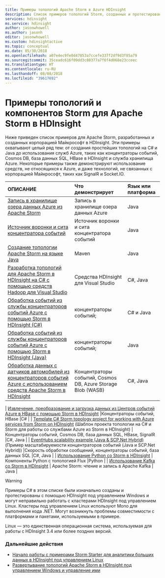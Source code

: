 ```yaml
---
title: Примеры топологий Apache Storm в Azure HDInsight
description: Список примеров топологий Storm, созданных и протестированных с помощью Apache Storm в HDInsight, включая базовые топологии на C# и Java, а также работа с концентраторами событий.
services: hdinsight
ms.service: hdinsight
author: jasonwhowell
ms.author: jasonh
editor: jasonwhowell
ms.custom: hdinsightactive
ms.topic: conceptual
ms.date: 05/30/2018
ms.openlocfilehash: a07e4ec9fe0d47853a7ccefe337f2df9d3f85a79
ms.sourcegitcommit: 35ceadc616f09dd3c88377a7f6f4d068e23cceec
ms.translationtype: HT
ms.contentlocale: ru-RU
ms.lasthandoff: 08/08/2018
ms.locfileid: "39617692"
---
```

# <a name="example-storm-topologies-and-components-for-apache-storm-on-hdinsight"></a>Примеры топологий и компонентов Storm для Apache Storm в HDInsight

Ниже приведен список примеров для Apache Storm, разработанных и созданных корпорацией Майкрософт в HDInsight. Эти примеры охватывают целый ряд тем: от создания простейших топологий на C# и Java до использования служб Azure, таких как концентраторы событий, Cosmos DB, база данных SQL, HBase в HDInsight и служба хранилища Azure. Некоторые примеры также демонстрируют использование средств, не относящихся к Azure, и даже технологий, не связанных с корпорацией Майкрософт, таких как SignalR и Socket.IO.

| ОПИСАНИЕ | Что демонстрирует | Язык или платформа |
|:--- |:--- |:--- |
| [Запись в хранилище озера данных Azure из Apache Storm](apache-storm-write-data-lake-store.md) |Запись в хранилище озера данных Azure |Java |
| [Источник воронки и сита концентратора событий](https://github.com/apache/storm/tree/master/external/storm-eventhubs) |Источник воронки и сита концентратора событий |Java |
| [Создание топологии Apache Storm на языке Java][5797064f] |Maven |Java |
| [Разработка топологий для Apache Storm в HDInsight на C# с помощью средств Hadoop для Visual Studio][16fce2d1] |Средства HDInsight для Visual Studio |C#, Java |
| [Обработка событий из службы концентраторов событий Azure с помощью Storm в HDInsight (C#)][844d1d81] |концентраторы событий; |C# и Java |
| [Обработка событий из службы концентраторов событий Azure с помощью Storm в HDInsight (Java)](https://azure.microsoft.com/resources/samples/hdinsight-java-storm-eventhub/) |концентраторы событий; |Java |
| [Обработка данных с датчиков автомобилей из концентраторов событий Azure с использованием средств Apache Storm в HDInsight][246ee964] |Концентраторы событий, Cosmos DB, Azure Storage Blob (WASB) |C#, Java |
| 
  [Извлечение, преобразование и загрузка данных из Центров событий Azure в HBase с помощью Storm в HDInsight][b4b68194] |Концентраторы событий, HBase |C# |
| [Template C# Storm topology project for working with Azure services from Storm on HDInsight][ce0c02a2] (Шаблон проекта топологии на C# и Storm для работы со службами Azure из Storm в HDInsight) |Концентраторы событий, Cosmos DB, база данных SQL, HBase, SignalR |C#, Java |
| [EventHubs scalability example (Java & SCP.Net Hybrid)][d6c540e3] (Пример масштабируемости концентраторов событий (Java и SCP.Net Hybrid)) |Скорость обработки сообщений, концентраторы событий, база данных SQL |C#, Java |
| [Использование Python со Storm в HDInsight](apache-storm-develop-python-topology.md) |Компоненты Python с топологией Flux |Python |
| [Использование Kafka со Storm в HDInsight](../hdinsight-apache-storm-with-kafka.md) | Apache Storm: чтение и запись в Apache Kafka | Java |

> [!WARNING]
> Примеры C# в этом списке были изначально созданы и протестированы с помощью HDInsight под управлением Windows и могут неправильно работать с кластерами HDInsight под управлением Linux. Кластеры под управлением Linux используют Mono для выполнения кода .NET. Могут возникнуть проблемы совместимости с платформами и пакетами, используемыми в примере.
>
> Linux — это единственная операционная система, используемая для работы с HDInsight 3.4 или более поздних версий.

### <a name="next-steps"></a>Дальнейшие действия

* [Начало работы с примерами Storm Starter для аналитики больших данных в HDInsight под управлением Linux][2b8c3488]
* [Развертывание топологий Apache Storm в HDInsight под управлением Windows и управление ими][6eb0d3b8]

[2b8c3488]:apache-storm-tutorial-get-started-linux.md "Начало работы с примерами Storm Starter для аналитики больших данных в HDInsight под управлением Linux."
[6eb0d3b8]:apache-storm-deploy-monitor-topology.md "Развертывание топологий Apache Storm в HDInsight под управлением Windows и управление ими."
[16fce2d1]:apache-storm-develop-csharp-visual-studio-topology.md "Разработка топологий для Apache Storm в HDInsight на C# с помощью средств Hadoop для Visual Studio."
[5797064f]:apache-storm-develop-java-topology.md "Разработка топологий Storm на языке Java с использованием Maven путем создания простой топологии для подсчета статистики."
[844d1d81]:apache-storm-develop-csharp-event-hub-topology.md "Считывание данных из концентраторов событий Azure и запись их туда с использованием Storm в HDInsight."
[246ee964]: https://github.com/hdinsight/hdinsight-storm-examples/blob/master/IotExample/README.md "Обработка данных с датчиков автомобилей из концентраторов событий Azure с использованием средств Apache Storm в HDInsight."
[d6c540e3]: https://github.com/hdinsight/hdinsight-storm-examples/blob/master/EventCountExample "Несколько топологий, демонстрирующих пропускную способность при считывании данных из концентраторов событий Azure и их записи в базу данных SQL с использованием средств Apache Storm в HDInsight."
[b4b68194]: https://github.com/hdinsight/hdinsight-storm-examples/blob/master/RealTimeETLExample "Узнайте, как считать данные из Центров событий Azure, а затем вычислить, преобразовать и сохранить эти данные в HBase в HDInsight."
[ce0c02a2]: https://github.com/hdinsight/hdinsight-storm-examples/tree/master/templates/HDInsightStormExamples "Этот проект содержит шаблоны воронок, сит и топологий, обеспечивающих взаимодействие с различными службами Azure, такими как концентраторы событий, Cosmos DB и база данных SQL."

